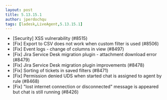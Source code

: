 ```yaml
---
layout: post
title: 5.13.15.1
author: jperdochqu
tags: [ladesk,LiveAgent,5.13.15.1]
---
```


- [Security] XSS vulnerability (#8515)
- [Fix] Export to CSV does not work when custom filter is used (#8506)
- [Fix] Event logs - change of columns in view (#8497)
- [Fix] Jira Service Desk migration plugin - attachment download error (#8479)
- [Fix] Jira Service Desk migration plugin improvements (#8478)
- [Fix] Sorting of tickets in saved filters (#8471)
- [Fix] Permission denied UDS when started chat is assigned to agent by rule (#8468)
- [Fix] "lost internet connection or disconnected" message is appeared but chat is still running (#8426)
